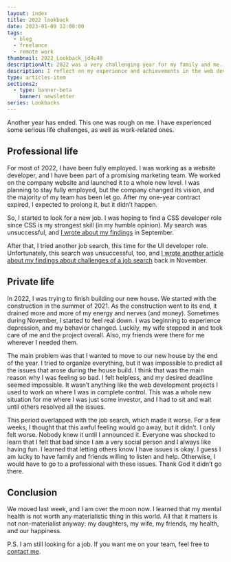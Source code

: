 ```yaml
---
layout: index
title: 2022 lookback
date: 2023-01-09 12:00:00
tags:
  - blog
  - freelance
  - remote work
thumbnail: 2022_Lookback_jd4u40
descriptionAlt: 2022 was a very challenging year for my family and me. Read why.
description: I reflect on my experience and achievements in the web development industry in 2022. Read my insights on the latest trends and technologies in the field.
type: articles-item
sections2:
  - type: banner-beta
    banner: newsletter
series: Lookbacks
---
```


Another year has ended. This one was rough on me. I have experienced some serious life challenges, as well as work-related ones.

## Professional life

For most of 2022, I have been fully employed. I was working as a website developer, and I have been part of a promising marketing team. We worked on the company website and launched it to a whole new level. I was planning to stay fully employed, but the company changed its vision, and the majority of my team has been let go. After my one-year contract expired, I expected to prolong it, but it didn’t happen.

So, I started to look for a new job. I was hoping to find a CSS developer role since CSS is my strongest skill (in my humble opinion). My search was unsuccessful, and [I wrote about my findings](/articles/in-search-of-a-css-developer-job/) in September.

After that, I tried another job search, this time for the UI developer role. Unfortunately, this search was unsuccessful, too, and [I wrote another article about my findings about challenges of a job search](/articles/in-search-of-a-frontend-ui-developer-job/) back in November.

## Private life

In 2022, I was trying to finish building our new house. We started with the construction in the summer of 2021. As the construction went to its end, it drained more and more of my energy and nerves (and money). Sometimes during November, I started to feel real down. I was beginning to experience depression, and my behavior changed. Luckily, my wife stepped in and took care of me and the project overall. Also, my friends were there for me wherever I needed them.

The main problem was that I wanted to move to our new house by the end of the year. I tried to organize everything, but it was impossible to predict all the issues that arose during the house build. I think that was the main reason why I was feeling so bad. I felt helpless, and my desired deadline seemed impossible. It wasn’t anything like the web development projects I used to work on where I was in complete control. This was a whole new situation for me where I was just some investor, and I had to sit and wait until others resolved all the issues.

This period overlapped with the job search, which made it worse. For a few weeks, I thought that this awful feeling would go away, but it didn’t. I only felt worse. Nobody knew it until I announced it. Everyone was shocked to learn that I felt that bad since I am a very social person and I always like having fun. I learned that letting others know I have issues is okay. I guess I am lucky to have family and friends willing to listen and help. Otherwise, I would have to go to a professional with these issues. Thank God it didn’t go there.

## Conclusion

We moved last week, and I am over the moon now. I learned that my mental health is not worth any materialistic thing in this world. All that it matters is not non-materialist anyway: my daughters, my wife, my friends, my health, and our happiness.

P.S. I am still looking for a job. If you want me on your team, feel free to [contact me](/contact/#form).
